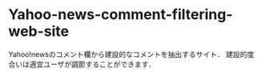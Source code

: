 # Yahoo-news-comment-filtering-web-site
Yahoo!newsのコメント欄から建設的なコメントを抽出するサイト．
建設的度合いは適宜ユーザが調節することができます．
